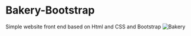 # Bakery-Bootstrap
Simple website front end based on Html and CSS and Bootstrap
![Bakery](screencapture-file-C-Users-USER-Downloads-MyGithub-Bakery-Bootstrap-index-html-2024-08-02-10_46_57.png)
